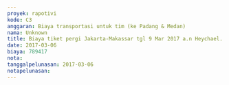 ```yaml
---
proyek: rapotivi
kode: C3
anggaran: Biaya transportasi untuk tim (ke Padang & Medan)
nama: Unknown
title: Biaya tiket pergi Jakarta-Makassar tgl 9 Mar 2017 a.n Heychael. Nomor PO 135479998-Traveloka
date: 2017-03-06
biaya: 789417
nota:
tanggalpelunasan: 2017-03-06
notapelunasan:
---
```

